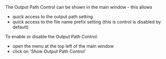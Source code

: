 The Output Path Control can be shown in the main window - this allows
- quick access to the output path setting
- quick access to the file name prefix setting
(this is control is disabled by default)

To enable or disable the Output Path Control:
- open the menu at the top left of the main window
- click on 'Show Output Path Control'